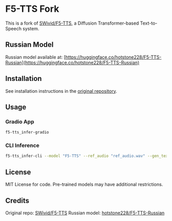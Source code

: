 # F5-TTS Fork

This is a fork of [SWivid/F5-TTS](https://github.com/SWivid/F5-TTS), a Diffusion Transformer-based Text-to-Speech system.

## Russian Model

Russian model available at: [https://huggingface.co/hotstone228/F5-TTS-Russian](https://huggingface.co/hotstone228/F5-TTS-Russian)

## Installation

See installation instructions in the [original repository](https://github.com/SWivid/F5-TTS).

## Usage

### Gradio App

```bash
f5-tts_infer-gradio
```

### CLI Inference

```bash
f5-tts_infer-cli --model "F5-TTS" --ref_audio "ref_audio.wav" --gen_text "Your text here"
```

## License

MIT License for code. Pre-trained models may have additional restrictions.

## Credits

Original repo: [SWivid/F5-TTS](https://github.com/SWivid/F5-TTS)
Russian model: [hotstone228/F5-TTS-Russian](https://huggingface.co/hotstone228/F5-TTS-Russian)
